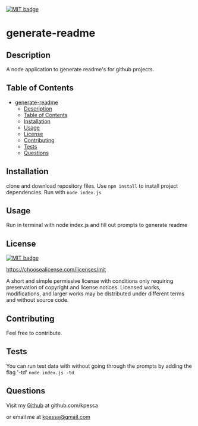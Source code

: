 <a href="https://choosealicense.com/licenses/mit"><img src="https://img.shields.io/badge/license-MIT-yellow" alt="MIT badge"></a>
  # generate-readme
  
## Description
A node application to generate readme's for github projects.

## Table of Contents
- [generate-readme](#generate-readme)
  - [Description](#description)
  - [Table of Contents](#table-of-contents)
  - [Installation](#installation)
  - [Usage](#usage)
  - [License](#license)
  - [Contributing](#contributing)
  - [Tests](#tests)
  - [Questions](#questions)

## Installation
clone and download repository files.  Use <code>npm install</code> to install project dependencies.  Run with <code>node index.js</code>

## Usage
Run in terminal with node index.js and fill out prompts to generate readme

## License
<a href="https://choosealicense.com/licenses/mit"><img src="https://img.shields.io/badge/license-MIT-yellow" alt="MIT badge"></a>

https://choosealicense.com/licenses/mit
  <p>A short and simple permissive license with conditions only requiring preservation of copyright and license notices. Licensed works, modifications, and larger works may be distributed under different terms and without source code.</p>

## Contributing
Feel free to contribute.

## Tests
You can run test data with without going through the prompts by adding the flag '-td' `node index.js -td`

## Questions
Visit my [Github](http://www.github.com/kpessa) at github.com/kpessa

or
email me at [kpessa@gmail.com](mailto:kpessa@gmail.com)
  
